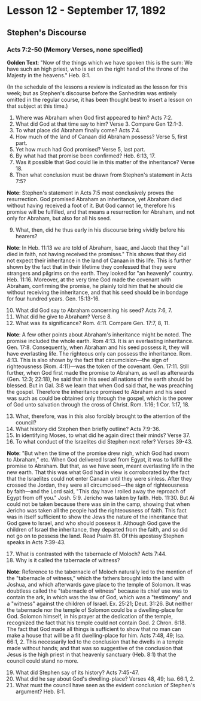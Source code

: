 # Lesson 12 - September 17, 1892
## Stephen's Discourse
### Acts 7:2-50 (Memory Verses, none specified)

**Golden Text**: "Now of the things which we have spoken this is the sum: We have such an high priest, who is set on the right hand of the throne of the Majesty in the heavens." Heb. 8:1.

(In the schedule of the lessons a review is indicated as the lesson for this week; but as Stephen's discourse before the Sanhedrim was entirely omitted in the regular course, it has been thought best to insert a lesson on that subject at this time.)

1. Where was Abraham when God first appeared to him? Acts 7:2.
2. What did God at that time say to him? Verse 3. Compare Gen 12:1-3.
3. To what place did Abraham finally come? Acts 7:4.
4. How much of the land of Canaan did Abraham possess? Verse 5, first part.
5. Yet how much had God promised? Verse 5, last part.
6. By what had that promise been confirmed? Heb. 6:13, 17.
7. Was it possible that God could lie in this matter of the inheritance? Verse 18.
8. Then what conclusion must be drawn from Stephen's statement in Acts 7:5?

**Note**: Stephen's statement in Acts 7:5 most conclusively proves the resurrection. God promised Abraham an inheritance, yet Abraham died without having received a foot of it. But God cannot lie, therefore his promise will be fulfilled, and that means a resurrection for Abraham, and not only for Abraham, but also for all his seed.

9. What, then, did he thus early in his discourse bring vividly before his hearers?

**Note**: In Heb. 11:13 we are told of Abraham, Isaac, and Jacob that they "all died in faith, not having received the promises." This shows that they did not expect their inheritance in the land of Canaan in this life. This is further shown by the fact that in their lifetime they confessed that they were strangers and pilgrims on the earth. They looked for "an heavenly" country. Heb. 11:16. Moreover, at the very time God made the covenant with Abraham, confirming the promise, he plainly told him that he should die without receiving the inheritance, and that his seed should be in bondage for four hundred years. Gen. 15:13-16.

10. What did God say to Abraham concerning his seed? Acts 7:6, 7.
11. What did he give to Abraham? Verse 8.
12. What was its significance? Rom. 4:11. Compare Gen. 17:7, 8, 11.

**Note**: A few other points about Abraham's inheritance might be noted. The promise included the whole earth. Rom 4:13. It is an everlasting inheritance. Gen. 17:8. Consequently, when Abraham and his seed possess it, they will have everlasting life. The righteous only can possess the inheritance. Rom. 4:13. This is also shown by the fact that circumcision—the sign of righteousness (Rom. 4:11)—was the token of the covenant. Gen. 17:11. Still further, when God first made the promise to Abraham, as well as afterwards (Gen. 12:3; 22:18), he said that in his seed all nations of the earth should be blessed. But in Gal. 3:8 we learn that when God said that, he was preaching the gospel. Therefore the inheritance promised to Abraham and his seed was such as could be obtained only through the gospel, which is the power of God unto salvation through the cross of Christ. Rom. 1:16; 1 Cor. 1:17, 18.

13. What, therefore, was in this also forcibly brought to the attention of the council?
14. What history did Stephen then briefly outline? Acts 7:9-36.
15. In identifying Moses, to what did he again direct their minds? Verse 37.
16. To what conduct of the Israelites did Stephen next refer? Verses 39-43.

**Note**: "But when the time of the promise drew nigh, which God had sworn to Abraham," etc. When God delivered Israel from Egypt, it was to fulfill the promise to Abraham. But that, as we have seen, meant everlasting life in the new earth. That this was what God had in view is corroborated by the fact that the Israelites could not enter Canaan until they were sinless. After they crossed the Jordan, they were all circumcised—the sign of righteousness by faith—and the Lord said, "This day have I rolled away the reproach of Egypt from off you." Josh. 5:9. Jericho was taken by faith. Heb. 11:30. But Ai could not be taken because there was sin in the camp, showing that when Jericho was taken all the people had the righteousness of faith. This fact was in itself sufficient to show the Jews the nature of the inheritance that God gave to Israel, and who should possess it. Although God gave the children of Israel the inheritance, they departed from the faith, and so did not go on to possess the land. Read Psalm 81. Of this apostasy Stephen speaks in Acts 7:39-43.

17. What is contrasted with the tabernacle of Moloch? Acts 7:44.
18. Why is it called the tabernacle of witness?

**Note**: Reference to the tabernacle of Moloch naturally led to the mention of the "tabernacle of witness," which the fathers brought into the land with Joshua, and which afterwards gave place to the temple of Solomon. It was doubtless called the "tabernacle of witness" because its chief use was to contain the ark, in which was the law of God, which was a "testimony" and a "witness" against the children of Israel. Ex. 25:21; Deut. 31:26. But neither the tabernacle nor the temple of Solomon could be a dwelling-place for God. Solomon himself, in his prayer at the dedication of the temple, recognized the fact that his temple could not contain God. 2 Chron. 6:18. The fact that God made all things is sufficient to show that no man can make a house that will be a fit dwelling-place for him. Acts 7:48, 49; Isa. 66:1, 2. This necessarily led to the conclusion that he dwells in a temple made without hands; and that was so suggestive of the conclusion that Jesus is the high priest in that heavenly sanctuary (Heb. 8:1) that the council could stand no more.

19. What did Stephen say of its history? Acts 7:45-47.
20. What did he say about God's dwelling-place? Verses 48, 49; Isa. 66:1, 2.
21. What must the council have seen as the evident conclusion of Stephen's argument? Heb. 8:1.